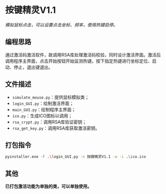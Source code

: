 # 按键精灵V1.1
*模拟鼠标点击，可以设置点击坐标、频率，使用热键启停。*

## 编程思路
通过激活码激活软件，故调用RSA库处理激活码校验，同时设计激活界面。激活后调用程序主界面，点击开始按钮开始监测热键。按下指定热键进行坐标定位、启动、停止，退出键退出。

## 文件描述
- `simulate_mouse.py`：提供鼠标模拟类；
- `login_GUI.py`：绘制激活界面；
- `main_GUI.py`：绘制程序主界面；
- `ico.py`：生成ICO图标以调用；
- `rsa_crypt.py`：调用RSA库验证密钥；
- `rsa_get_key.py`：调用RSA库获取激活密钥。

## 打包指令
```bash
pyinstaller.exe -F .\login_GUI.py -n 按键精灵V1.1 -w -i .\ico.ico
```

## 其他
**已打包激活功能为单独的类，可以单独使用。**
